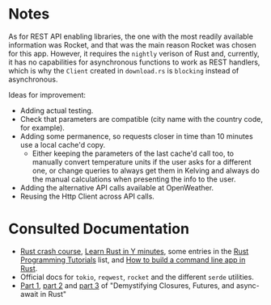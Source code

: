 # Notes

As for REST API enabling libraries, the one with the most readily available information was Rocket, and that was the main reason Rocket was chosen for this app. However, it requires the `nightly` verison of Rust and, currently, it has no capabilities for asynchronous functions to work as REST handlers, which is why the `Client` created in `download.rs` is `blocking` instead of asynchronous.

Ideas for improvement:

* Adding actual testing.
* Check that parameters are compatible (city name with the country code, for example).
* Adding some permanence, so requests closer in time than 10 minutes use a local cache'd copy.
  * Either keeping the parameters of the last cache'd call too, to manually convert temperature units if the user asks for a different one, or change queries to always get them in Kelving and always do the manual calculations when presenting the info to the user.
* Adding the alternative API calls available at OpenWeather.
* Reusing the Http Client across API calls.

# Consulted Documentation

* [Rust crash course](https://www.youtube.com/watch?v=zF34dRivLOw), [Learn Rust in Y minutes](https://learnxinyminutes.com/docs/rust/), some entries in the [Rust Programming Tutorials](https://www.youtube.com/playlist?list=PLVvjrrRCBy2JSHf9tGxGKJ-bYAN_uDCUL) list, and [How to build a command line app in Rust](https://www.youtube.com/watch?v=DQnLQznJK1Q).
* Official docs for `tokio`, `reqwest`, `rocket` and the different `serde` utilities.
* [Part 1](https://medium.com/swlh/demystifying-closures-futures-and-async-await-in-rust-part-1-closures-97e531e4dc50), [part 2](https://levelup.gitconnected.com/demystifying-closures-futures-and-async-await-in-rust-part-2-futures-abe95ab332a2) and [part 3](https://medium.com/@alistairisrael/demystifying-closures-futures-and-async-await-in-rust-part-3-async-await-9ed20eede7a4) of "Demystifying Closures, Futures, and async-await in Rust"
